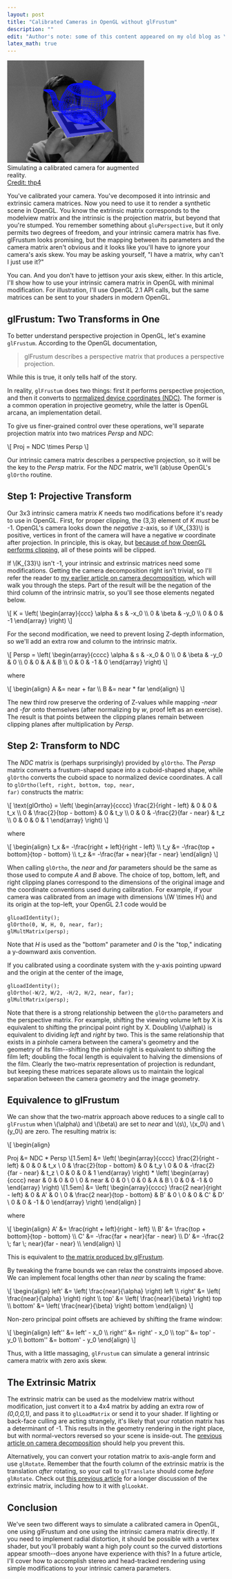 ```yaml
---
layout: post
title: "Calibrated Cameras in OpenGL without glFrustum"
description: ""
edit: "Author's note: some of this content appeared on my old blog as \"<a href=\"http://sightations.wordpress.com/2010/08/03/simulating-calibrated-cameras-in-opengl/\">Simulating Calibrated Cameras in OpenGL</a>\", which contained some errors and missing equations and suffered from general badness.  I hope you'll find this version to be less terrible.<br/><strong>Update</strong> (June 18, 2013):  added negative signs to definitions of C' and D'.<br /><strong>Update</strong> (August 19, 2013): James Gregson <a href=\"http://jamesgregson.blogspot.com/2011/11/matching-calibrated-cameras-with-opengl.html\">has posted an implementation in C++</a>.  I haven't tested it myself, but it looks quite nice."
latex_math: true
---
```

<div class="clearer"></div>
<div class='context-img' style='width:317px'>
<img src='/img/augmented_reality.jpg' />
<div class='caption'>Simulating a calibrated camera for augmented reality.
<div class='credit'><a href="http://www.flickr.com/photos/thp4/8060086636/">Credit: thp4</a></div>
</div>
</div>

You've calibrated your camera.  You've decomposed it into intrinsic and extrinsic camera matrices. Now you need to use it to render a synthetic scene in OpenGL.  You know the extrinsic matrix corresponds to the modelview matrix and the intrinsic is the projection matrix, but beyond that you're stumped.  You remember something about <code>gluPerspective</code>, but it only permits two degrees of freedom, and your intrinsic camera matrix has five.  glFrustum looks promising, but the mapping between its parameters and the camera matrix aren't obvious and it looks like you'll have to ignore your camera's axis skew.  You may be asking yourself, "I have a matrix, why can't I just use it?"

You can.  And you don't have to jettison your axis skew, either.  In this article, I'll show how to use your intrinsic camera matrix in OpenGL with minimal modification.  For illustration, I'll use OpenGL 2.1 API calls, but the same matrices can be sent to your shaders in modern OpenGL.

<!--more-->

glFrustum:  Two Transforms in One
----------------------------------------------------


To better understand perspective projection in OpenGL, let's examine <code>glFrustum</code>. According to the OpenGL documentation,  
          
> glFrustum describes a perspective matrix that produces a perspective projection.

While this is true, it only tells half of the story. 


In reality, <code>glFrustum</code> does two things: first it performs perspective projection, and then it converts to [normalized device coordinates (NDC)](http://medialab.di.unipi.it/web/IUM/Waterloo/node15.html).  The former is a common operation in projective geometry,  while the latter is OpenGL arcana, an implementation detail.  

To give us finer-grained control over these operations, we'll separate projection matrix into two matrices *Persp* and *NDC*:
    
<div>\[ Proj = NDC \times Persp \]</div>

Our intrinsic camera matrix describes a perspective projection, so it will be the key to the *Persp* matrix.  For the *NDC* matrix, we'll (ab)use OpenGL's <code>glOrtho</code> routine.

Step 1: Projective Transform
---------------------------

Our 3x3 intrinsic camera matrix *K* needs two modifications before it's ready to use in OpenGL.  First, for proper clipping, the (3,3) element of *K* _must_ be -1. OpenGL's camera looks down the *negative* z-axis, so if \\(K_{33}\\) is positive, vertices in front of the camera will have a negative *w* coordinate after projection.  In principle, this is okay, but [because of how OpenGL performs clipping](http://stackoverflow.com/questions/2286529/why-does-sign-matter-in-opengl-projection-matrix), all of these points will be clipped. 

If \\(K_{33}\\) isn't -1, your intrinsic and extrinsic matrices need some modifications.  Getting the camera decomposition right isn't trivial, so I'll refer the reader to [my earlier article on camera decomposition]({{site.baseurl}}/2012/08/14/decompose/), which will walk you through the steps.   Part of the result will be the negation of the third column of the intrinsic matrix, so you'll see those elements negated below.

<div>\[ K = \left( \begin{array}{ccc} \alpha & s & -x_0 \\ 0 & \beta & -y_0  \\ 0 & 0 & -1 \end{array} \right) \]</div>

For the second modification, we need to prevent losing Z-depth information, so we'll add an extra row and column to the intrinsic matrix.  

<div>\[ Persp = \left( \begin{array}{cccc} \alpha & s & -x_0 & 0 \\ 0 & \beta & -y_0 & 0 \\ 0 & 0 & A & B \\ 0 & 0 & -1 & 0 \end{array} \right)  \]</div>

where

<div> \[ \begin{align}
A &= near + far \\
B &= near * far
\end{align} \]
</div>

The new third row preserve the ordering of Z-values while mapping *-near* and *-far* onto themselves (after normalizing by *w*, proof left as an exercise).  The result is that points between the clipping planes remain between clipping planes after multiplication by *Persp*.

Step 2: Transform to NDC
--------------------------

The *NDC* matrix is (perhaps surprisingly) provided by <code>glOrtho</code>.  The *Persp* matrix converts a frustum-shaped space into a cuboid-shaped shape, while <code>glOrtho</code> converts the cuboid space to normalized device coordinates.  A call to <code>glOrtho(left, right, bottom, top, near, far)</code> constructs the matrix:
    
<div>\[ \text{glOrtho} = \left( \begin{array}{cccc} \frac{2}{right - left} & 0 & 0 & t_x \\ 0 & \frac{2}{top - bottom} & 0 & t_y \\ 0 & 0 & -\frac{2}{far - near} & t_z \\ 0 & 0 & 0 & 1 \end{array} \right) \]</div>

where

<div> \[ \begin{align}
t_x &= -\frac{right + left}{right - left} \\
t_y &= -\frac{top + bottom}{top - bottom} \\
t_z &= -\frac{far + near}{far - near} 
\end{align} \]
</div>

When calling <code>glOrtho</code>, the *near* and *far* parameters should be the same as those used to compute *A* and *B* above.  The choice of top, bottom, left, and right clipping planes correspond to the dimensions of the original image and the coordinate conventions used during calibration.  For example, if your camera was calibrated from an image with dimensions \\(W \times H\\) and its origin at the top-left, your OpenGL 2.1 code would be

    glLoadIdentity();
    glOrtho(0, W, H, 0, near, far);
    glMultMatrix(persp);

Note that *H* is used as the "bottom" parameter and *0* is the "top," indicating a y-downward axis convention.  

If you calibrated using a coordinate system with the y-axis pointing upward and the origin at the center of the image,

    glLoadIdentity();
    glOrtho(-W/2, W/2, -H/2, H/2, near, far);
    glMultMatrix(persp);

Note that there is a strong relationship between the <code>glOrtho</code> parameters and the perspective matrix.  For example, shifting the viewing volume left by X is equivalent to shifting the principal point right by X.  Doubling \\(\alpha\\) is equivalent to dividing *left* and *right* by two.  This is the same relationship that exists in a pinhole camera between the camera's geometry and the geometry of its film--shifting the pinhole right is equivalent to shifting the film left; doubling the focal length is equivalent to halving the dimensions of the film.  Clearly the two-matrix representation of projection is redundant, but keeping these matrices separate allows us to maintain the logical separation between the camera geometry and the image geometry. 

Equivalence to glFrustum
-------------------------

We can show that the two-matrix approach above reduces to a single call to <code>glFrustum</code> when \\(\alpha\\) and \\(\beta\\) are set to *near* and \\(s\\), \\(x_0\\) and \\(y_0\\) are zero.  The resulting matrix is:
        
<div>
\[ \begin{align}

Proj &= NDC * Persp \\[1.5em]
     &= 
        \left( \begin{array}{cccc} \frac{2}{right - left} & 0 & 0 & t_x \\ 0 & \frac{2}{top - bottom} & 0 & t_y \\ 0 & 0 & -\frac{2}{far - near} & t_z \\ 0 & 0 & 0 & 1 \end{array} \right)
        *
        \left( \begin{array}{cccc} near & 0 & 0 & 0 \\ 0 & near & 0 & 0 \\ 0 & 0 & A & B \\ 0 & 0 & -1 & 0 \end{array} \right) \\[1.5em]
    &= \left( \begin{array}{cccc} \frac{2 near}{right - left} & 0 & A' & 0 \\ 0 & \frac{2 near}{top - bottom} & B' & 0 \\ 0 & 0 & C' & D' \\ 0 & 0 & -1 & 0 \end{array} \right)
    \end{align} \]
</div>

where 

<div> \[ \begin{align}
A' &= \frac{right + left}{right - left} \\
B' &= \frac{top + bottom}{top - bottom} \\
C' &= -\frac{far + near}{far - near}  \\
D' &= -\frac{2 \; far \; near}{far - near}  \\
\end{align} \] </div>

This is equivalent to [the matrix produced by glFrustum](http://www.glprogramming.com/blue/ch05.html#id5478066).  

By tweaking the frame bounds we can relax the constraints imposed above.  We can implement focal lengths other than *near* by scaling the frame: 
    
<div> \[ \begin{align}
    left' &= \left( \frac{near}{\alpha} \right) left \\
    right' &= \left( \frac{near}{\alpha} \right) right \\
    top' &= \left( \frac{near}{\beta} \right) top \\
    bottom' &= \left( \frac{near}{\beta} \right) bottom
\end{align} \] </div>

Non-zero principal point offsets are achieved by shifting the frame window:

<div> \[ \begin{align}
    left'' &= left' - x_0 \\
    right'' &= right' - x_0 \\
    top'' &= top' - y_0 \\
    bottom'' &= bottom' - y_0
\end{align} \] </div>

Thus, with a little massaging, <code>glFrustum</code> can simulate a general intrinsic camera matrix with zero axis skew.

The Extrinsic Matrix
----------------------

The extrinsic matrix can be used as the modelview matrix without modification, just convert it to a 4x4 matrix by adding an extra row of *(0,0,0,1)*, and pass it to <code>glLoadMatrix</code> or send it to your shader.    If lighting or back-face culling are acting strangely, it's likely that your rotation matrix has a determinant of -1.  This results in the geometry rendering in the right place, but with normal-vectors reversed so your scene is inside-out.  The [previous article on camera decomposition]({{site.baseurl}}/2012/08/14/decompose/) should help you prevent this.

Alternatively, you can convert your rotation matrix to axis-angle form and use <code>glRotate</code>.  Remember that the fourth column of the extrinsic matrix is the translation *after* rotating, so your call to <code>glTranslate</code> should come *before* <code>glRotate</code>.  Check out [this previous article]({{site.baseurl}}/2012/08/22/extrinsic/) for a longer discussion of the extrinsic matrix, including how to it with <code>glLookAt</code>.


Conclusion
---------------

We've seen two different ways to simulate a calibrated camera in OpenGL, one using glFrustum and one using the intrinsic camera matrix directly.    If you need to implement radial distortion, it should be possible with a vertex shader, but you'll probably want a high poly count so the curved distortions appear smooth--does anyone have experience with this?  In a future article, I'll cover how to accomplish stereo and head-tracked rendering using simple modifications to your intrinsic camera parameters.  

